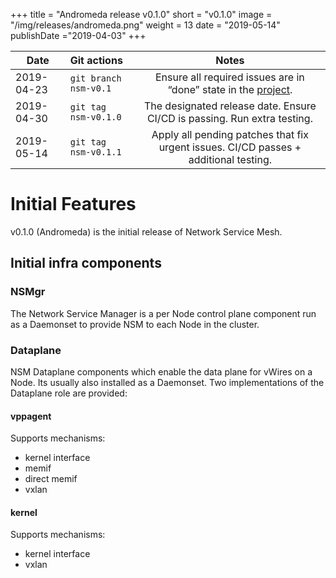 +++
title = "Andromeda release v0.1.0"
short = "v0.1.0"
image = "/img/releases/andromeda.png"
weight = 13
date = "2019-05-14"
publishDate ="2019-04-03"
+++


| Date        | Git actions           | Notes  |
| ------------- |:-------------| :-----: |
| 2019-04-23     | `git branch nsm-v0.1` | Ensure all required issues are in “done” state in the [project](https://github.com/networkservicemesh/networkservicemesh/projects/7). |
| 2019-04-30     | `git tag nsm-v0.1.0` | The designated release date. Ensure CI/CD is passing. Run extra testing. |
| 2019-05-14     | `git tag nsm-v0.1.1` | Apply all pending patches that fix urgent issues. CI/CD passes + additional testing. |


# Initial Features

v0.1.0 (Andromeda) is the initial release of Network Service Mesh.

## Initial infra components
### NSMgr
The Network Service Manager is a per Node control plane component run as a Daemonset to provide NSM to each Node in the cluster.
### Dataplane
NSM Dataplane components which enable the data plane for vWires on a Node.  Its usually also installed as a Daemonset.
Two implementations of the Dataplane role are provided:
#### vppagent
Supports mechanisms:

- kernel interface
- memif
- direct memif
- vxlan

#### kernel
Supports mechanisms:

- kernel interface
- vxlan

 
